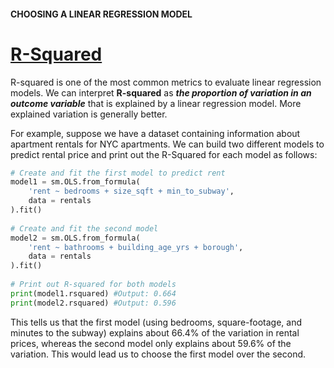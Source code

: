 #### CHOOSING A LINEAR REGRESSION MODEL

# [R-Squared](https://www.codecademy.com/courses/linear-regression-mssp/lessons/choosing-a-linear-regression-model/exercises/r-squared)

R-squared is one of the most common metrics to evaluate linear regression models. 
We can interpret **R-squared** as ***the proportion of variation in an outcome variable*** that is explained by a linear regression model. 
More explained variation is generally better.

For example, suppose we have a dataset containing information about apartment rentals for NYC apartments. 
We can build two different models to predict rental price and print out the R-Squared for each model as follows:
```py
# Create and fit the first model to predict rent
model1 = sm.OLS.from_formula(
    'rent ~ bedrooms + size_sqft + min_to_subway', 
    data = rentals
).fit()
 
# Create and fit the second model
model2 = sm.OLS.from_formula(
    'rent ~ bathrooms + building_age_yrs + borough', 
    data = rentals
).fit()
 
# Print out R-squared for both models
print(model1.rsquared) #Output: 0.664
print(model2.rsquared) #Output: 0.596
```
This tells us that the first model (using bedrooms, square-footage, and minutes to the subway) explains about 66.4% of the variation in rental prices, 
whereas the second model only explains about 59.6% of the variation. 
This would lead us to choose the first model over the second.
